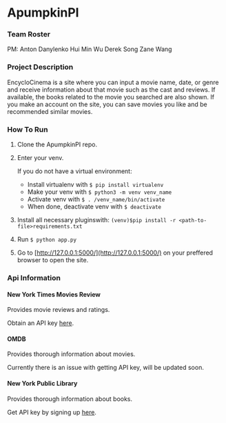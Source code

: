 # ApumpkinPI

### Team Roster
PM: Anton Danylenko
Hui Min Wu
Derek Song
Zane Wang

### Project Description
EncycloCinema is a site where you can input a movie name, date, or genre and receive information about that movie such as the cast and reviews. If available, the books related to the movie you searched are also shown. If you make an account on the site, you can save movies you like and be recommended similar movies.

### How To Run
1. Clone the ApumpkinPI repo.
2. Enter your venv.

   If you do not have a virtual environment:
      * Install virtualenv with ```$ pip install virtualenv```
      * Make your venv with ```$ python3 -m venv venv_name```
      * Activate venv with ```$ . /venv_name/bin/activate```
      * When done, deactivate venv with ```$ deactivate```
3. Install all necessary pluginswith:
```(venv)$pip install -r <path-to-file>requirements.txt```
4. Run ```$ python app.py```
5. Go to [http://127.0.0.1:5000/](http://127.0.0.1:5000/) on your preffered browser to open the site.


### Api Information
#### New York Times Movies Review
Provides movie reviews and ratings.

Obtain an API key [here](https://developer.nytimes.com/signup).

#### OMDB
Provides thorough information about movies.

Currently there is an issue with getting API key, will be updated soon.

#### New York Public Library 
Provides thorough information about books.

Get API key by signing up [here](http://api.repo.nypl.org/).
